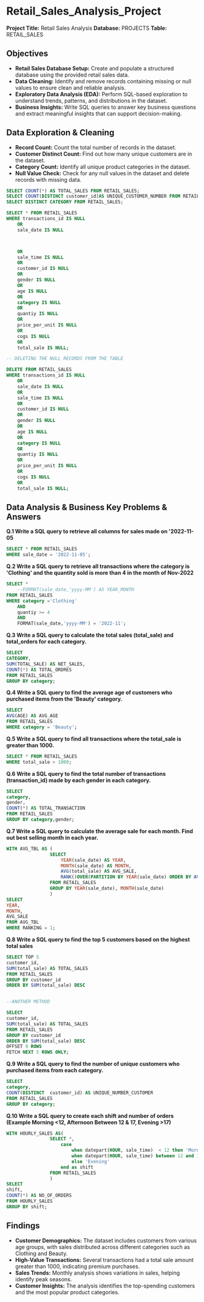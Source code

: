 # Retail_Sales_Analysis_Project
**Project Title:** Retail Sales Analysis
**Database:** PROJECTS
**Table:** RETAIL_SALES

## Objectives

* **Retail Sales Database Setup:** Create and populate a structured database using the provided retail sales data.
* **Data Cleaning:** Identify and remove records containing missing or null values to ensure clean and reliable analysis.
* **Exploratory Data Analysis (EDA):** Perform SQL-based exploration to understand trends, patterns, and distributions in the dataset.
* **Business Insights:** Write SQL queries to answer key business questions and extract meaningful insights that can support decision-making.

##  Data Exploration & Cleaning
* **Record Count:** Count the total number of records in the dataset.
* **Customer Distinct Count:** Find out how many unique customers are in the dataset.
* **Category Count:** Identify all unique product categories in the dataset.
* **Null Value Check:** Check for any null values in the dataset and delete records with missing data.

```sql
SELECT COUNT(*) AS TOTAL_SALES FROM RETAIL_SALES;
SELECT COUNT(DISTINCT customer_id)AS UNIQUE_CUSTOMER_NUMBER FROM RETAIL_SALES;
SELECT DISTINCT CATEGORY FROM RETAIL_SALES;

SELECT * FROM RETAIL_SALES
WHERE transactions_id IS NULL
	OR
	sale_date IS NULL



	OR
	sale_time IS NULL
	OR
	customer_id IS NULL
	OR
	gender IS NULL
	OR
	age IS NULL	
	OR
	category IS NULL
	OR
	quantiy	IS NULL
	OR
	price_per_unit IS NULL
	OR
	cogs IS NULL
	OR
	total_sale IS NULL;

-- DELETING THE NULL RECORDS FROM THE TABLE

DELETE FROM RETAIL_SALES
WHERE transactions_id IS NULL
	OR
	sale_date IS NULL
	OR
	sale_time IS NULL
	OR
	customer_id IS NULL
	OR
	gender IS NULL
	OR
	age IS NULL	
	OR
	category IS NULL
	OR
	quantiy	IS NULL
	OR
	price_per_unit IS NULL
	OR
	cogs IS NULL
	OR
	total_sale IS NULL;
```
## Data Analysis & Business Key Problems & Answers

**Q.1 Write a SQL query to retrieve all columns for sales made on '2022-11-05**

```sql
SELECT * FROM RETAIL_SALES
WHERE sale_date = '2022-11-05';
```

**Q.2 Write a SQL query to retrieve all transactions where the category is 'Clothing' and the quantity sold is more than 4 in the month of Nov-2022**

```sql
SELECT *
	--FORMAT(sale_date,'yyyy-MM') AS YEAR_MONTH
FROM RETAIL_SALES
WHERE category ='Clothing'
	AND
	quantiy >= 4
	AND
	FORMAT(sale_date,'yyyy-MM') = '2022-11';
```

**Q.3 Write a SQL query to calculate the total sales (total_sale) and total_orders for each category.**

```sql
SELECT 
CATEGORY,
SUM(TOTAL_SALE) AS NET_SALES,
COUNT(*) AS TOTAL_ORDRES
FROM RETAIL_SALES
GROUP BY category;
```
**Q.4 Write a SQL query to find the average age of customers who purchased items from the 'Beauty' category.**

```sql
SELECT 
AVG(AGE) AS AVG_AGE
FROM RETAIL_SALES
WHERE category = 'Beauty';
```
**Q.5 Write a SQL query to find all transactions where the total_sale is greater than 1000.**

```sql
SELECT * FROM RETAIL_SALES
WHERE total_sale > 1000;
```
**Q.6 Write a SQL query to find the total number of transactions (transaction_id) made by each gender in each category.**

```sql
SELECT 
category,
gender,
COUNT(*) AS TOTAL_TRANSACTION
FROM RETAIL_SALES
GROUP BY category,gender;
```
**Q.7 Write a SQL query to calculate the average sale for each month. Find out best selling month in each year.**

```sql
WITH AVG_TBL AS ( 
				SELECT 
					YEAR(sale_date) AS YEAR,
					MONTH(sale_date) AS MONTH,
					AVG(total_sale) AS AVG_SALE,
					RANK()OVER(PARTITION BY YEAR(sale_date) ORDER BY AVG(total_sale) DESC) AS RANKING
				FROM RETAIL_SALES
				GROUP BY YEAR(sale_date), MONTH(sale_date) 
				)
SELECT
YEAR,
MONTH,
AVG_SALE
FROM AVG_TBL
WHERE RANKING = 1;
```
**Q.8 Write a SQL query to find the top 5 customers based on the highest total sales** 

```sql
SELECT TOP 5
customer_id,
SUM(total_sale) AS TOTAL_SALES
FROM RETAIL_SALES
GROUP BY customer_id
ORDER BY SUM(total_sale) DESC


--ANOTHER METHOD

SELECT 
customer_id,
SUM(total_sale) AS TOTAL_SALES
FROM RETAIL_SALES
GROUP BY customer_id
ORDER BY SUM(total_sale) DESC
OFFSET 0 ROWS
FETCH NEXT 5 ROWS ONLY;
```

**Q.9 Write a SQL query to find the number of unique customers who purchased items from each category.**

```sql
SELECT 
category,
COUNT(DISTINCT  customer_id) AS UNIQUE_NUMBER_CUSTOMER
FROM RETAIL_SALES
GROUP BY category;
```

**Q.10 Write a SQL query to create each shift and number of orders (Example Morning <12, Afternoon Between 12 & 17, Evening >17)**

```sql
WITH HOURLY_SALES AS(
				SELECT *,
					case
						when datepart(HOUR, sale_time)  < 12 then 'Morning'
						when datepart(HOUR, sale_time) between 12 and 17 then 'Afternoon'
						else 'Evening'
					end as shift
				FROM RETAIL_SALES
				)
SELECT
shift,
COUNT(*) AS NO_OF_ORDERS
FROM HOURLY_SALES
GROUP BY shift;
```

## Findings

- **Customer Demographics:** The dataset includes customers from various age groups, with sales distributed across different categories such as Clothing and Beauty.
- **High-Value Transactions:** Several transactions had a total sale amount greater than 1000, indicating premium purchases.
- **Sales Trends:** Monthly analysis shows variations in sales, helping identify peak seasons.
- **Customer Insights:** The analysis identifies the top-spending customers and the most popular product categories.
